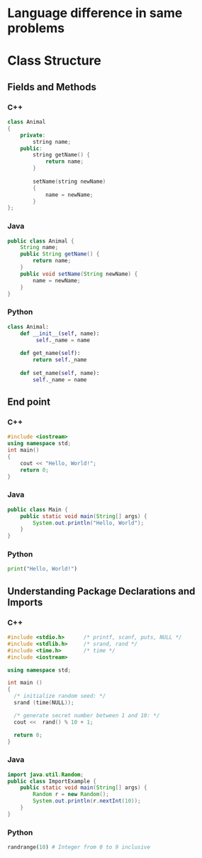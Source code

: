 Language difference in same problems
===================   
# Class Structure #

## Fields and Methods ##

### C++ ###
```cpp
class Animal
{
    private:
        string name;
    public:
        string getName() {
            return name;
        }
 
        setName(string newName)
        {
            name = newName;
        }
};

```

### Java ###
```java
public class Animal {
    String name;
    public String getName() {
        return name;
    }
    public void setName(String newName) {
        name = newName;
    }
}
```

### Python ###
```python
class Animal: 
    def __init__(self, name): 
         self._name = name 
     
    def get_name(self): 
        return self._name 
     
    def set_name(self, name): 
        self._name = name 
```

## End point ##

### C++ ###
```cpp
#include <iostream>
using namespace std;
int main() 
{
    cout << "Hello, World!";
    return 0;
}
```

### Java ###
```java
public class Main {
    public static void main(String[] args) {
        System.out.println("Hello, World");
    }
}
```

### Python ###
```python
print("Hello, World!")
```


## Understanding Package Declarations and Imports ##

### C++ ###
```cpp
#include <stdio.h>      /* printf, scanf, puts, NULL */
#include <stdlib.h>     /* srand, rand */
#include <time.h>       /* time */
#include <iostream>

using namespace std;

int main ()
{
  /* initialize random seed: */
  srand (time(NULL));

  /* generate secret number between 1 and 10: */
  cout <<  rand() % 10 + 1;

  return 0;
}
```

### Java ###
```java
import java.util.Random;
public class ImportExample {
    public static void main(String[] args) {
        Random r = new Random(); 
        System.out.println(r.nextInt(10));
    }
}
```

### Python ###
```python
randrange(10) # Integer from 0 to 9 inclusive
```